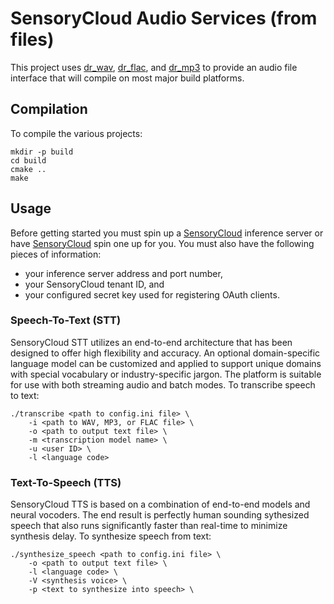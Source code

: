 # SensoryCloud Audio Services (from files)

This project uses [dr_wav][dr_wav], [dr_flac][dr_flac], and [dr_mp3][dr_mp3] to
provide an audio file interface that will compile on most major build platforms.

[dr_wav]: https://mackron.github.io/dr_wav
[dr_flac]: https://mackron.github.io/dr_flac
[dr_mp3]: https://github.com/mackron/dr_libs/blob/master/dr_mp3.h

## Compilation

To compile the various projects:

```shell
mkdir -p build
cd build
cmake ..
make
```

## Usage

Before getting started you must spin up a [SensoryCloud][sensory-cloud]
inference server or have [SensoryCloud][sensory-cloud] spin one up for you. You
must also have the following pieces of information:

-   your inference server address and port number,
-   your SensoryCloud tenant ID, and
-   your configured secret key used for registering OAuth clients.

[sensory-cloud]: https://sensorycloud.ai/

### Speech-To-Text (STT)

SensoryCloud STT utilizes an end-to-end architecture that has been designed to
offer high flexibility and accuracy. An optional domain-specific language model
can be customized and applied to support unique domains with special vocabulary
or industry-specific jargon. The platform is suitable for use with both
streaming audio and batch modes. To transcribe speech to text:

```shell
./transcribe <path to config.ini file> \
    -i <path to WAV, MP3, or FLAC file> \
    -o <path to output text file> \
    -m <transcription model name> \
    -u <user ID> \
    -l <language code>
```

### Text-To-Speech (TTS)

SensoryCloud TTS is based on a combination of end-to-end models and neural
vocoders. The end result is perfectly human sounding sythesized speech that
also runs significantly faster than real-time to minimize synthesis delay.
To synthesize speech from text:

```shell
./synthesize_speech <path to config.ini file> \
    -o <path to output text file> \
    -l <language code> \
    -V <synthesis voice> \
    -p <text to synthesize into speech> \
```
